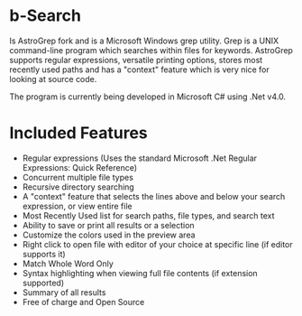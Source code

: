 # b-Search 
Is AstroGrep fork and is a Microsoft Windows grep utility. Grep is a UNIX command-line program which searches within files for keywords. AstroGrep supports regular expressions, versatile printing options, stores most recently used paths and has a "context" feature which is very nice for looking at source code.

The program is currently being developed in Microsoft C# using .Net v4.0.

# Included Features
- Regular expressions (Uses the standard Microsoft .Net Regular Expressions: Quick Reference)
- Concurrent multiple file types
- Recursive directory searching
- A "context" feature that selects the lines above and below your search expression, or view entire file
- Most Recently Used list for search paths, file types, and search text
- Ability to save or print all results or a selection
- Customize the colors used in the preview area
- Right click to open file with editor of your choice at specific line (if editor supports it)
- Match Whole Word Only
- Syntax highlighting when viewing full file contents (if extension supported)
- Summary of all results
- Free of charge and Open Source
